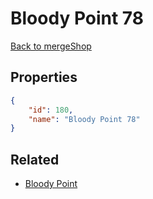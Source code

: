 # Bloody Point 78

<no description available>

[Back to mergeShop](../merge-shops.md)

## Properties

```json
{
    "id": 180,
    "name": "Bloody Point 78"
}
```

## Related

- [Bloody Point](../items/10815-bloody-point.md)

